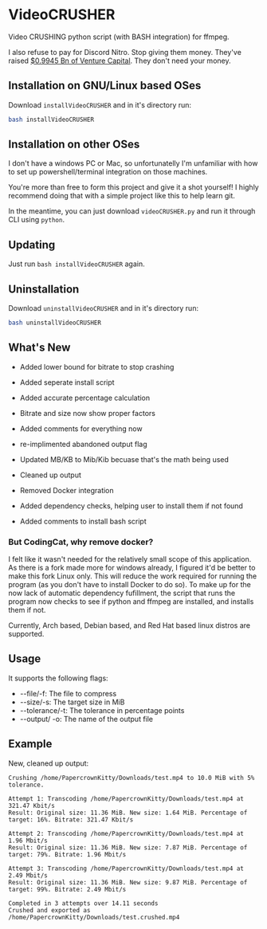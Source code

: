 # VideoCRUSHER
Video CRUSHING python script (with BASH integration) for ffmpeg. 

I also refuse to pay for Discord Nitro. Stop giving them money. They've raised [$0.9945 Bn of Venture Capital](https://www.crunchbase.com/organization/discord/company_financials). They don't need your money.

## Installation on GNU/Linux based OSes
Download ``installVideoCRUSHER`` and in it's directory run:
```bash
bash installVideoCRUSHER
```

## Installation on other OSes
I don't have a windows PC or Mac, so unfortunatelly I'm unfamiliar with how to set up powershell/terminal integration on those machines.

You're more than free to form this project and give it a shot yourself! I highly recommend doing that with a simple project like this to help learn git.

In the meantime, you can just download `` videoCRUSHER.py `` and run it through CLI using `` python ``.

## Updating
Just run `` bash installVideoCRUSHER `` again.

## Uninstallation
Download ``uninstallVideoCRUSHER`` and in it's directory run:
```bash
bash uninstallVideoCRUSHER
```

## What's New
* Added lower bound for bitrate to stop crashing
* Added seperate install script
* Added accurate percentage calculation
* Bitrate and size now show proper factors
* Added comments for everything now
* re-implimented abandoned output flag
* Updated MB/KB to Mib/Kib becuase that's the math being used
* Cleaned up output

* Removed Docker integration
* Added dependency checks, helping user to install them if not found
* Added comments to install bash script

### But CodingCat, why remove docker?
I felt like it wasn't needed for the relatively small scope of this application. As there is a fork made more for windows already, I figured it'd be better to make this fork Linux only.
This will reduce the work required for running the program (as you don't have to install Docker to do so). To make up for the now lack of automatic dependency fufillment, the script that runs the program now checks to see if python and ffmpeg are installed, and installs them if not.

Currently, Arch based, Debian based, and Red Hat based linux distros are supported.

## Usage
It supports the following flags:
 * --file/-f: The file to compress
 * --size/-s: The target size in MiB
 * --tolerance/-t: The tolerance in percentage points
 * --output/ -o: The name of the output file

## Example
New, cleaned up output:
```
Crushing /home/PapercrownKitty/Downloads/test.mp4 to 10.0 MiB with 5% tolerance.

Attempt 1: Transcoding /home/PapercrownKitty/Downloads/test.mp4 at 321.47 Kbit/s
Result: Original size: 11.36 MiB. New size: 1.64 MiB. Percentage of target: 16%. Bitrate: 321.47 Kbit/s

Attempt 2: Transcoding /home/PapercrownKitty/Downloads/test.mp4 at 1.96 Mbit/s
Result: Original size: 11.36 MiB. New size: 7.87 MiB. Percentage of target: 79%. Bitrate: 1.96 Mbit/s

Attempt 3: Transcoding /home/PapercrownKitty/Downloads/test.mp4 at 2.49 Mbit/s
Result: Original size: 11.36 MiB. New size: 9.87 MiB. Percentage of target: 99%. Bitrate: 2.49 Mbit/s

Completed in 3 attempts over 14.11 seconds
Crushed and exported as /home/PapercrownKitty/Downloads/test.crushed.mp4
```